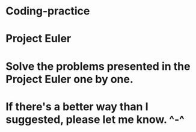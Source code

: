 # Coding-practice

# Project Euler

# Solve the problems presented in the Project Euler one by one.

# If there's a better way than I suggested, please let me know. ^-^
